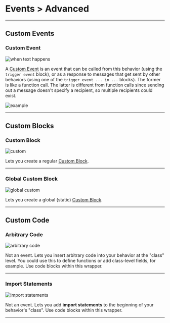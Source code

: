 # Events > Advanced

***

## Custom Events

### <a name="event-custom"></a> Custom Event

![when text happens](https://static.stencyl.com/pedia2/block-images/events/advanced/event-custom.png)

A [Custom Event](https://www.stencyl.com/help/view/custom-events/) is an event that can be called from this behavior (using the `trigger event` block), or as a response to messages that get sent by other behaviors (using one of the `trigger event ... in ...` blocks). The former is like a function call. The latter is different from function calls since sending out a message doesn't specify a recipient, so multiple recipients could exist.

![example](https://static.stencyl.com/pedia2/ch6/customevent/image02.png)

***

## Custom Blocks

### <a name="event-custom-block"></a> Custom Block

![custom](https://static.stencyl.com/pedia2/block-images/events/advanced/event-custom-block.png)

Lets you create a regular [Custom Block](https://www.stencyl.com/help/view/creating-custom-blocks/).

***

### <a name="event-custom-block-global"></a> Global Custom Block

![global custom](https://static.stencyl.com/pedia2/block-images/events/advanced/event-custom-block-global.png)

Lets you create a global (static) [Custom Block](https://www.stencyl.com/help/view/creating-custom-blocks/).

***

## Custom Code

### <a name="event-custom-code"></a> Arbitrary Code

![arbitrary code](https://static.stencyl.com/pedia2/block-images/events/advanced/event-custom-code.png)

Not an event. Lets you insert arbitrary code into your behavior at the "class" level. You could use this to define functions or add class-level fields, for example. Use code blocks within this wrapper.

***

### <a name="event-custom-import"></a> Import Statements

![import statements](https://static.stencyl.com/pedia2/block-images/events/advanced/event-custom-import.png)

Not an event. Lets you add **import statements** to the beginning of your behavior's "class". Use code blocks within this wrapper.

***
